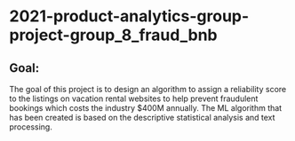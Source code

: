 # 2021-product-analytics-group-project-group_8_fraud_bnb

## Goal: 
The goal of this project is to design an algorithm to assign a reliability score to the listings on vacation rental websites to help prevent fraudulent bookings which costs the industry $400M annually. The ML algorithm that has been created is based on the descriptive statistical analysis and text processing.
